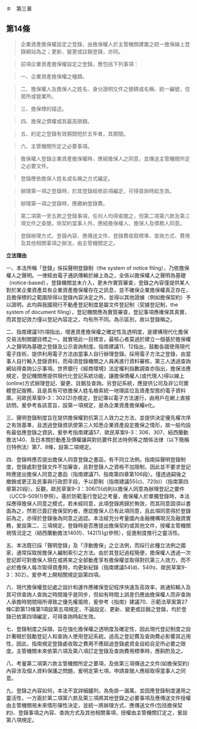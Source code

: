 ＃　第三章

## 第14條　

> 企業資產擔保權設定之登錄，由擔保權人於主管機關建置之統一擔保線上登錄網站為之；更新、變更或註銷登錄，亦同。

> 前項企業資產擔保權設定之登錄，應包括下列事項：

> 一、企業資產擔保權之種類。

> 二、擔保權人及擔保人之姓名、身分證明文件之號碼或名稱、統一編號，住居所或營業所。

> 三、擔保標的描述。

> 四、擔保之債權或其最高限額。

> 五、約定之登錄有效期間短於五年者，其期間。

> 六、主管機關所定之必要事項。
　　
  
> 擔保權人登錄企業資產擔保權時，應經擔保人之同意，並傳送主管機關所定之必要文件。


> 登錄應依擔保人姓名或名稱之方式編定。


> 辦理第一項之登錄時，於其登錄經依前項編定，可得查詢時起生效。


> 辦理第一項之登錄時，應繳納登錄費。


> 第二項第一至五款之登錄事項，任何人均得查閱之，但第二項第六款及第三項文件之查閱，除契約當事人外，應經擔保權人、擔保人及債務人同意。


> 登錄辦理方式、登錄內容、應傳送文件、登錄費收取標準、查詢方式、費用及其他相關事項之辦法，由主管機關定之。


**立法理由**


一、本法所稱「登錄」係採聲明登錄制（the system of notice filing），乃依擔保權人之聲明。一律經由電子通訊傳輸於線上為之，全係以擔保權人之聲明為基礎（notice-based），登錄機關並未介入，更未作實質審查，登錄之內容僅提供某人對於某企業資產具有企業資產擔保權存在之訊息，並不確保企業擔保權真正存在，且擔保標的之範圍除得以登錄內容決定之外，並得以其他證據（例如擔保契約）予以證明，此均與我國現行不動產登記制度是屬文件登記制（契據登記制，the system of document filing），登記機關應為實質審查，登記事項應確保其真實，而其登記效力僅以登記內容定之，均有所不同。為示區別，故以登錄稱之。

二、指南建議1(f)項指出，增進資產擔保權之確定性及透明度，是建構現代化擔保交易法制關鍵目標之一。就實現此一目標言，最核心者莫過於建立一個基於擔保權人之聲明為基礎之登錄及公示查詢制度。指南建議11、12指出，鼓勵各國使用現代電子技術，提供利用電子方法由當事人自行辦理登錄。採用電子方法之登錄，由當事人自行輸入登錄資料，而毋須登錄機關之人員再進行資料審核，第三人透過查詢網站得查詢公示事項。世界銀行《經商環境》法定權利指數調查亦指出，擔保法應規定，登記機關應提供現代化登記系統功能，讓擔保債權人(或代理人)得以線上(online)方式辦理登記、變更、註銷及查詢。另登記系統，應提供公司及非公司實體登記服務，且是具有可依擔保人姓名檢索統一地理區位及資產型態的電子資料庫。另歐民草案9-3：302(2)亦規定，登記簿以電子方法運行，由用戶在網上直接訪問。爰參考各該意旨，設第一項規定，是為企業資產擔保權e化。

三、聲明登錄制度旨在提供擔保權對抗第三人效力之方法，並提供決定優先權次序之有效基準，且透過登錄資訊使第三人知悉企業資產設定擔保之情形，故一般均設有最低應登錄之資訊，爰參考指南建議57、歐民草案9-3：306、307、紐西蘭動擔法140、及日本關於動產及債權讓與對抗要件民法特例等之關係法律（以下簡稱日特例法）第7、8條，設第二項規定。

四、登錄時應否提出擔保人同意登錄之書函，有不同立法例。指南採聲明登錄制度，登錄處對登錄文件不加審查，且對登錄人之資格不加限制，因此並不要求登記時應提出擔保人同意之書函（指南建議71、指南第四章第106段）。僅透過嗣後之撤銷或更正及民事與行政罰手段，予以節制（指南建議55(c)、72(b)）（指南第四章第20段）。反觀，歐民草案9-3：306(1)(d)則以擔保人同意為辦理登記之要件（UCC9-509(1)參照）。基於防範濫行登記之考量，擔保權人於單獨登錄時，本法採應得擔保人同意之模式，若未經同意，此項登錄將歸於無效，而其同意固須以書面為之，然若已簽訂擔保契約者，應認擔保人已有此項同意，且此項同意得於登錄前為之，亦得於登錄後為同意之追認。本法經充分考量國內金融機構現況及融資實務，爰設第二、三項規定。登錄時是否應提出擔保契約或其他文件，授權主管機關視情況定之（紐西蘭動擔法140(f)、142(1)(g)參照），促進制度推行之靈活性。

五、本法既已採「聲明登錄」及「浮動擔保」之立法例，而採行此種立法例之國家，通常採取按擔保人編制索引之方法。由於其登記過程簡便，擔保權人透過一次登記即可對擔保人現在或將來之全部動產享有擔保權並取得對抗第三人效力，而不必於擔保人每次取得資產時，均更新紀錄（指南建議54(d)、54(h)、歐民草案9-3：302）。爰參考上開相關規定設第四項。

六、現代擔保權登記處之設計和運作應確保登記程序快速及高效率，故通知輸入及其可供查詢人查詢之時間幾乎是同步，但如有時間上誤差仍應由擔保權人而非查詢人承擔時間間隔所導致之優先權風險，爰參考《指南》建議70、示範法草案第27條C節第13條第1項設第五項規定，不論設定、更新、變更或註銷之登錄，均於登錄已依第四項編定，可得查詢時起生效。

七、登錄制度之採擷，旨在強化擔保權之透明度及確定性，因此現代登記制度之設計著眼於鼓勵登記人和查詢人使用登記系統。過高之登記費及查詢費必影響其近用性，因此，指南規定登錄處收取之費用不應超過登錄處資金自給自足所必要之限度。主管機關未來依第六項及第八項訂定登錄及查詢費用標準時，應斟酌及之。

八、考量第二項第六款主管機關所定之要項，及依第三項傳送之文件(如擔保契約)內容涉及個人資料保護之問題，爰明定第七項，申請查閱人應經取得當事人之同意。

九、登錄之內容如何，本法不宜詳細臚列，為免掛一漏萬，並因應登錄制度運用之靈活性，一方面於第二項第六款及第三項將其他登錄之必要事項及應傳送文件授權由主管機關視未來情形彈性決定，並統一將辦理方式、應傳送文件(包括擔保契約)、登錄事項之內容、查詢方式及其他相關事項，授權由主管機關訂定之，爰設第八項規定。



